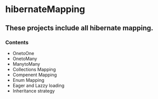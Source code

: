 # hibernateMapping

## These projects include all hibernate mapping.

### Contents 

* OnetoOne
* OnetoMany
* ManytoMany
* Collections Mapping
* Compenent Mapping
* Enum Mapping 
* Eager and Lazzy loading
* Inheritance strategy

